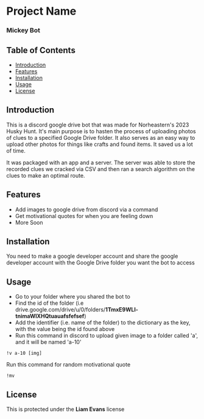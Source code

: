 # Project Name

### Mickey Bot

## Table of Contents

- [Introduction](#introduction)
- [Features](#features)
- [Installation](#installation)
- [Usage](#usage)
- [License](#license)

## Introduction

This is a discord google drive bot that was made for Norheastern's 2023 Husky Hunt. It's main purpose is to hasten
the process of uploading photos of clues to a specified Google Drive folder. It also serves as an easy way to upload
other photos for things like crafts and found items. It saved us a lot of time.

It was packaged with an app and a server. The server was able to store the recorded clues we cracked via CSV and then ran a
search algorithm on the clues to make an optimal route.

## Features

- Add images to google drive from discord via a command
- Get motivational quotes for when you are feeling down
- More Soon

## Installation

You need to make a google developer account and share the google developer account with the Google Drive folder you want the bot to access

## Usage
* Go to your folder where you shared the bot to
* Find the id of the folder (i.e drive.google.com/drive/u/0/folders/**1TmxE9WLl-tnimaWIXHQtuauafsfefsef**)
* Add the identifier (i.e. name of the folder) to the dictionary as the key, with the value being the id found above
* Run this command in discord to upload given image to a folder called 'a', and it will be named 'a-10'
```
!v a-10 [img]
```
Run this command for random motivational quote
```
!mv
```
## License

This is protected under the **Liam Evans** license
